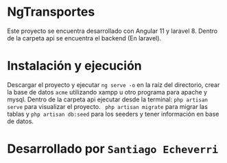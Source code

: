 # NgTransportes

Este proyecto se encuentra desarrollado con Angular 11 y laravel 8. Dentro de la carpeta api se encuentra el backend (En laravel).

# Instalación y ejecución

 Descargar el proyecto y ejecutar `` ng serve -o `` en la raíz del directorio, crear la base de datos `` acme `` utilizando xampp u otro programa para apache y mysql. Dentro de la carpeta api ejecutar desde la terminal: `` php artisan serve `` para visualizar el proyecto. `` php artisan migrate`` para migrar las tablas y `` php artisan db:seed `` para los seeders y tener información en base de datos.
 
# Desarrollado por `` Santiago Echeverri `` 
